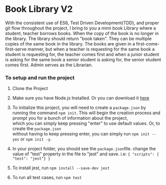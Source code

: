 # Book Library V2
With the consistent use of ES6, Test Driven Development(TDD), and proper git flow throughout the project, 
I bring to you a mimi book Library where a student, teacher borrows books. When the copy
of the book is no longer in the library. The library should return "book
taken". They can be multiple copies of the same book in the library. The
books are given in a first-come-first-serve manner, but when a teacher
is requesting for the same book a student is requesting for, the teacher
comes first and when a junior student is asking for the same book a
senior student is asking for, the senior student comes first.
Admin serves as the Librarian.

### To setup and run the project

1. Clone the Project

2. Make sure you have Node.js Installed. Or you can download it [here](https://nodejs.org/en/download/)

3. To initialize this project, you will need to create a `package.json` by running the command `npm init`.
   This will begin the creation process and prompt you for a bunch of information about the project,       
   which you can simply keep pressing "enter" to use default values. Or, to create the `package.json`      
   without having to keep pressing enter, you can simply run `npm init --yes` or `npm init -y`.

4. In your project folder, you should see the `package.json`file. change the value of "test" property in the file to "jest" and save.
     i.e: `{ "scripts": { "test": "jest"} }`
              
5. To install jest, run `npm install --save-dev jest`
 
6. To run all test cases, run `npm test`
